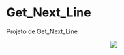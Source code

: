 # Get_Next_Line
Projeto de Get_Next_Line

<div align="center">
  <img src="https://user-images.githubusercontent.com/86013047/172687731-9b6e6e2e-dace-4028-bd26-f46c43b0a258.png"/>
</div>
